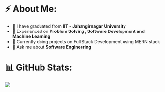# ⚡ About Me:
- 🔭 I have graduated from **IIT - Jahangirnagar University**
- 💫 Experienced on **Problem Solving , Software Development and Machine Learning**  
- 🌱 Currently doing projects on Full Stack Development using MERN stack
- 💬 Ask me about **Software Engineering**

# 📊 GitHub Stats:
![](https://github-readme-streak-stats.herokuapp.com/?user=mMaruf1998&theme=default_repocard&hide_border=false)<br/>

